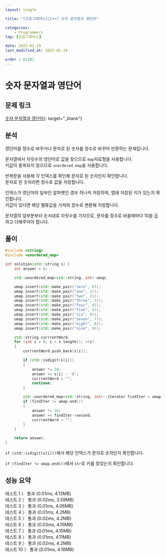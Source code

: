 ```yaml
---
layout: single

title: "[프로그래머스][C++] 숫자 문자열과 영단어"

categories:
    - Programmers
tag: [프로그래머스]

date: 2025-01-19
last_modified_at: 2025-01-19

order : 81301
---
```


# 숫자 문자열과 영단어

## 문제 링크

[숫자 문자열과 영단어](https://school.programmers.co.kr/learn/courses/30/lessons/81301){: target="_blank"}

## 분석

영단어를 정수로 바꾸거나 문자로 된 숫자를 정수로 바꾸어 반환하는 문제입니다.

문자열에서 자릿수의 영단어로 값을 찾으므로 `map`자료형을 사용합니다.  
키값이 중복되지 않으므로 `unordered_map`을 사용합니다.

반복문을 사용해 각 인덱스를 확인해 문자로 된 숫자인지 확인합니다.  
문자로 된 숫자라면 정수로 값을 저장합니다.

인덱스가 영단어의 일부인 알파벳인 경우 하나씩 저장하며, 맵에 저장된 키가 있는지 확인합니다.  
키값이 있다면 해당 밸류값을 가져와 정수로 변환해 저장합니다.

문자열의 앞부분부터 순서대로 자릿수를 가지므로, 문자를 정수로 바꿀때마다 10을 곱하고 더해주어야 합니다.

## 풀이

```cpp
#include <string>
#include <unordered_map>

int solution(std::string s) {
    int answer = 0;

    std::unordered_map<std::string, int> umap;

    umap.insert(std::make_pair("zero", 0));
    umap.insert(std::make_pair("one", 1));
    umap.insert(std::make_pair("two", 2));
    umap.insert(std::make_pair("three", 3));
    umap.insert(std::make_pair("four", 4));
    umap.insert(std::make_pair("five", 5));
    umap.insert(std::make_pair("six", 6));
    umap.insert(std::make_pair("seven", 7));
    umap.insert(std::make_pair("eight", 8));
    umap.insert(std::make_pair("nine", 9));

    std::string currrentWord;
    for (int i = 0; i < s.length(); ++i)
    {
        currrentWord.push_back(s[i]);

        if (std::isdigit(s[i]))
        {
            answer *= 10;
            answer += s[i] - '0';
            currrentWord = "";
            continue;
        }

        std::unordered_map<std::string, int>::iterator findIter = umap.find(currrentWord);
        if (findIter != umap.end())
        {
            answer *= 10;
            answer += findIter->second;
            currrentWord = "";
        }
    }

    return answer;
}
```

``if (std::isdigit(s[i]))``에서 해당 인덱스가 문자로 숫자인지 확인합니다.

``if (findIter != umap.end())``에서 `str`로 키를 찾았는지 확인합니다.

## 성능 요약

테스트 1 〉	통과 (0.01ms, 4.13MB)  
테스트 2 〉	통과 (0.02ms, 3.59MB)  
테스트 3 〉	통과 (0.01ms, 4.06MB)  
테스트 4 〉	통과 (0.01ms, 4.2MB)  
테스트 5 〉	통과 (0.02ms, 4.2MB)  
테스트 6 〉	통과 (0.03ms, 4.15MB)  
테스트 7 〉	통과 (0.01ms, 4.15MB)  
테스트 8 〉	통과 (0.01ms, 4.11MB)  
테스트 9 〉	통과 (0.02ms, 4.2MB)  
테스트 10 〉 통과 (0.01ms, 4.16MB)